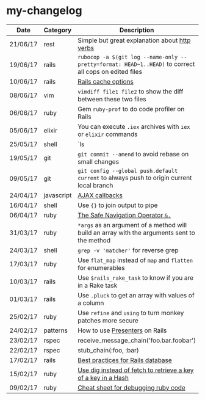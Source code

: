# my-changelog

| Date | Category | Description |
|------|----------|-------------|
| 21/06/17 | rest | Simple but great explanation about [http verbs](http://www.restapitutorial.com/lessons/httpmethods.html)
| 19/06/17 | rails | `rubocop -a $(git log --name-only --pretty=format: HEAD~1..HEAD)` to correct all cops on edited files
| 10/06/17 | rails | [Rails cache options](http://guides.rubyonrails.org/caching_with_rails.html)
| 08/06/17 | vim | `vimdiff file1 file2` to show the diff between these two files
| 06/06/17 | ruby | Gem `ruby-prof` to do code profiler on Rails
| 05/06/17 | elixir | You can execute `.iex` archives with `iex` or `elixir` commands
| 25/05/17 | shell | `ls | xargs -P10 -I{} git -C {} pull` to git pull all subdirectories in parallel
| 19/05/17 | git | `git commit --amend` to avoid rebase on small changes
| 09/05/17 | git | `git config --global push.default current` to always push to origin current local branch
| 24/04/17 | javascript | [AJAX callbacks](http://api.jquery.com/jquery.ajax/)
| 16/04/17 | shell | Use `{}` to join output to pipe
| 06/04/17 | ruby | [The Safe Navigation Operator `&.`](http://mitrev.net/ruby/2015/11/13/the-operator-in-ruby/)
| 31/03/17 | ruby | `*args` as an argument of a method will build an array with the arguments sent to the method
| 24/03/17 | shell | `grep -v 'matcher'` for reverse grep
| 17/03/17 | ruby | Use `flat_map` instead of `map` and `flatten` for enumerables
| 10/03/17 | rails | Use `$rails_rake_task` to know if you are in a Rake task
| 01/03/17 | rails | Use `.pluck` to get an array with values of a column
| 25/02/17 | ruby | Use `refine` and `using` to turn monkey patches more secure
| 24/02/17 | patterns | How to use [Presenters](https://nandovieira.com.br/usando-presenters-no-rails) on Rails
| 23/02/17 | rspec | receive_message_chain('foo.bar.foobar')
| 22/02/17 | rspec | stub_chain(:foo, :bar)
| 17/02/17 | rails | [Best practices for Rails database](http://blog.carbonfive.com/2016/11/16/rails-database-best-practices/)
| 15/02/17 | ruby | [Use dig instead of fetch to retrieve a key of a key in a Hash](http://ruby-doc.org/core-2.3.0_preview1/Hash.html#method-i-dig)
| 09/02/17 | ruby | [Cheat sheet for debugging ruby code](http://www.schneems.com/2016/01/25/ruby-debugging-magic-cheat-sheet.html)
